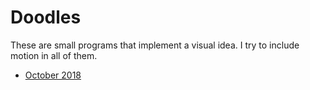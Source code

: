 # Doodles

These are small programs that implement a visual idea. I try to include motion in all of them.

- [October 2018](201810.md)
